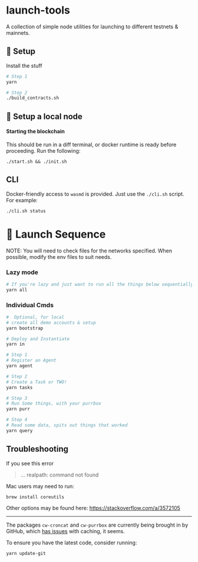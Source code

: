 # launch-tools

A collection of simple node utilities for launching to different testnets & mainnets.

## 💅 Setup

Install the stuff

```bash
# Step 1
yarn

# Step 2
./build_contracts.sh
```

## 🤖 Setup a local node

#### Starting the blockchain

This should be run in a diff terminal, or docker runtime is ready before proceeding.
Run the following:

```
./start.sh && ./init.sh
```

## CLI

Docker-friendly access to `wasmd` is provided. Just use the `./cli.sh` script.
For example:

```
./cli.sh status
```

# 🚀 Launch Sequence

NOTE: You will need to check files for the networks specified. When possible, modify the env files to suit needs.

### Lazy mode

```bash
# If you're lazy and just want to run all the things below sequentially
yarn all
```

### Individual Cmds

```bash
#  Optional, for local
# create all demo accounts & setup
yarn bootstrap

# Deploy and Instantiate
yarn in

# Step 1
# Register an Agent
yarn agent

# Step 2
# Create a Task or TWO!
yarn tasks

# Step 3
# Run Some things, with your purrbox
yarn purr

# Step 4
# Read some data, spits out things that worked
yarn query
```

## Troubleshooting

If you see this error

>… realpath: command not found

Mac users may need to run:

    brew install coreutils

Other options may be found here: https://stackoverflow.com/a/3572105

---

The packages `cw-croncat` and `cw-purrbox` are currently being brought in by GitHub, which [has issues](https://github.com/npm/npm/issues/1727#issuecomment-354124625) with caching, it seems.

To ensure you have the latest code, consider running:

    yarn update-git